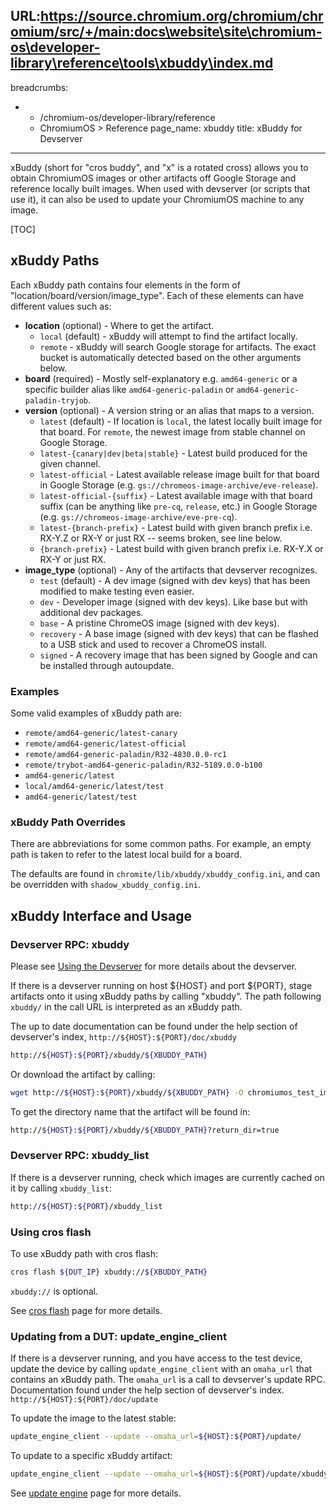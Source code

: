 URL:https://source.chromium.org/chromium/chromium/src/+/main:docs\website\site\chromium-os\developer-library\reference\tools\xbuddy\index.md
---
breadcrumbs:
- - /chromium-os/developer-library/reference
  - ChromiumOS > Reference
page_name: xbuddy
title: xBuddy for Devserver
---

xBuddy (short for "cros buddy", and "x" is a rotated cross) allows you to obtain
ChromiumOS images or other artifacts off Google Storage and reference locally
built images. When used with devserver (or scripts that use it), it can also be
used to update your ChromiumOS machine to any image.

[TOC]

## xBuddy Paths

Each xBuddy path contains four elements in the form of
"location/board/version/image_type". Each of these elements can have different
values such as:

*   **location** (optional) - Where to get the artifact.
    *   `local` (default) - xBuddy will attempt to find the artifact
        locally.
    *   `remote` - xBuddy will search Google storage for artifacts. The exact
        bucket is automatically detected based on the other arguments below.
*   **board** (required) - Mostly self-explanatory e.g. `amd64-generic` or a
    specific builder alias like `amd64-generic-paladin` or
    `amd64-generic-paladin-tryjob`.
*   **version** (optional) - A version string or an alias that maps to a
    version.
    *   `latest` (default) - If location is `local`, the latest locally built
        image for that board. For `remote`, the newest image from stable channel
        on Google Storage.
    *   `latest-{canary|dev|beta|stable}` - Latest build produced for the given
        channel.
    *   `latest-official` - Latest available release image built for that board
        in Google Storage (e.g. `gs://chromeos-image-archive/eve-release`).
    *   `latest-official-{suffix}` - Latest available image with that board
        suffix (can be anything like `pre-cq`, `release`, etc.) in Google
        Storage (e.g. `gs://chromeos-image-archive/eve-pre-cq`).
    *   `latest-{branch-prefix}` - Latest build with given branch prefix
        i.e. RX-Y.Z or RX-Y or just RX -- seems broken, see line below.
    *   `{branch-prefix}` - Latest build with given branch prefix i.e. RX-Y.X or
        RX-Y or just RX.
*   **image_type** (optional) - Any of the artifacts that devserver recognizes.
    *   `test` (default) - A dev image (signed with dev keys) that has been
        modified to make testing even easier.
    *   `dev` - Developer image (signed with dev keys). Like base but with
        additional dev packages.
    *   `base` - A pristine ChromeOS image (signed with dev keys).
    *   `recovery` - A base image (signed with dev keys) that can be flashed to
        a USB stick and used to recover a ChromeOS install.
    *   `signed` - A recovery image that has been signed by Google and can be
        installed through autoupdate.

### Examples

Some valid examples of xBuddy path are:

*   `remote/amd64-generic/latest-canary`
*   `remote/amd64-generic/latest-official`
*   `remote/amd64-generic-paladin/R32-4830.0.0-rc1`
*   `remote/trybot-amd64-generic-paladin/R32-5189.0.0-b100`
*   `amd64-generic/latest`
*   `local/amd64-generic/latest/test`
*   `amd64-generic/latest/test`

### xBuddy Path Overrides

There are abbreviations for some common paths. For example, an empty path is
taken to refer to the latest local build for a board.

The defaults are found in `chromite/lib/xbuddy/xbuddy_config.ini`, and can be
overridden with `shadow_xbuddy_config.ini`.

## xBuddy Interface and Usage

### Devserver RPC: xbuddy

Please see [Using the Devserver] for more details about the devserver.

If there is a devserver running on host ${HOST} and port ${PORT}, stage
artifacts onto it using xBuddy paths by calling "xbuddy". The path following
`xbuddy/` in the call URL is interpreted as an xBuddy path.

The up to date documentation can be found under the help section of devserver's
index, `http://${HOST}:${PORT}/doc/xbuddy`
```bash
http://${HOST}:${PORT}/xbuddy/${XBUDDY_PATH}
```

Or download the artifact by calling:
```bash
wget http://${HOST}:${PORT}/xbuddy/${XBUDDY_PATH} -O chromiumos_test_image.bin
```

To get the directory name that the artifact will be found in:
```bash
http://${HOST}:${PORT}/xbuddy/${XBUDDY_PATH}?return_dir=true
```

### Devserver RPC: xbuddy_list

If there is a devserver running, check which images are currently cached on it
by calling `xbuddy_list`:
```bash
http://${HOST}:${PORT}/xbuddy_list
```

### Using cros flash

To use xBuddy path with cros flash:
```bash
cros flash ${DUT_IP} xbuddy://${XBUDDY_PATH}
```

`xbuddy://` is optional.

See [cros flash] page for more details.

### Updating from a DUT: update_engine_client

If there is a devserver running, and you have access to the test device, update
the device by calling `update_engine_client` with an `omaha_url` that contains
an xBuddy path.  The `omaha_url` is a call to devserver's update
RPC. Documentation found under the help section of devserver's
index. `http://${HOST}:${PORT}/doc/update`

To update the image to the latest stable:
```bash
update_engine_client --update --omaha_url=${HOST}:${PORT}/update/
```

To update to a specific xBuddy artifact:
```bash
update_engine_client --update --omaha_url=${HOST}:${PORT}/update/xbuddy/{XBUDDY_PATH}
```

See [update engine] page for more details.

[cros flash]: /chromium-os/developer-library/reference/tools/cros-flash/
[Using The Devserver]: https://chromium.googlesource.com/chromiumos/chromite/+/HEAD/docs/devserver.md
[update engine]: https://chromium.googlesource.com/aosp/platform/system/update_engine/
